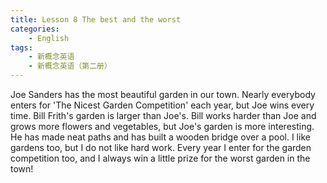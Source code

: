 ```yaml
---
title: Lesson 8 The best and the worst
categories: 
    - English
tags:
    - 新概念英语
    - 新概念英语（第二册）
---
```

Joe Sanders has the most beautiful garden in our town. Nearly everybody enters for 'The Nicest Garden Competition' each year, but Joe wins every time. Bill Frith's garden is larger than Joe's. Bill works harder than Joe and grows more flowers and vegetables, but Joe's garden is more interesting. He has made neat paths and has built a wooden bridge over a pool. I like gardens too, but I do not like hard work. Every year I enter for the garden competition too, and I always win a little prize for the worst garden in the town! 